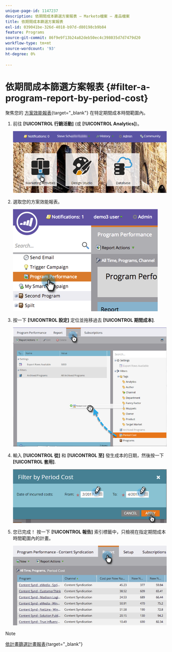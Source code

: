 ```yaml
---
unique-page-id: 1147237
description: 依期間成本篩選方案報表 — Marketo檔案 — 產品檔案
title: 依期間成本篩選方案報表
exl-id: 039041be-326d-4018-b97d-d80198cb9b84
feature: Programs
source-git-commit: 86f9e9f13b24a82deb50ec4c398035d7d7479d20
workflow-type: tm+mt
source-wordcount: '93'
ht-degree: 0%

---
```


# 依期間成本篩選方案報表 {#filter-a-program-report-by-period-cost}

聚焦您的 [方案效能報表](/help/marketo/product-docs/core-marketo-concepts/programs/program-performance-report/create-a-program-performance-report.md){target="_blank"} 在特定期間成本時間範圍內。

1. 前往 **[!UICONTROL 行銷活動]** (或 **[!UICONTROL Analytics]**)。

   ![](assets/login-marketing-activities-1.png)

1. 選取您的方案效能報表。

   ![](assets/image2014-9-23-16-3a22-3a52.png)

1. 按一下 **[!UICONTROL 設定]** 定位並拖移過去 **[!UICONTROL 期間成本]**.

   ![](assets/lm-86194-1.png)

1. 輸入 **[!UICONTROL 從]** 和 **[!UICONTROL 至]** 發生成本的日期，然後按一下 **[!UICONTROL 套用]**.

   ![](assets/lm-86194-2a-hands.png)

1. 您已完成！ 按一下 **[!UICONTROL 報告]** 索引標籤中，只檢視在指定期間成本時間範圍內的計畫。

   ![](assets/lm-86194-report-tab.png)

>[!NOTE]
>
>[依計畫篩選計畫報表](/help/marketo/product-docs/core-marketo-concepts/programs/program-performance-report/filter-a-program-report-by-program.md){target="_blank"}
